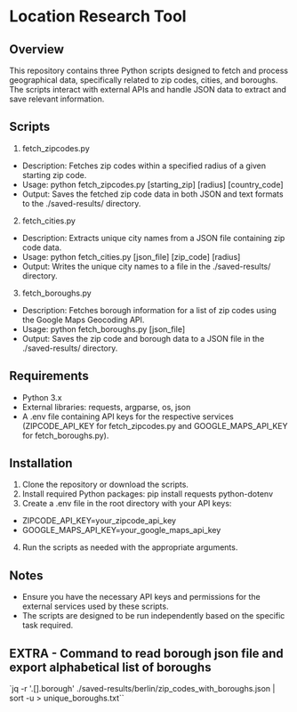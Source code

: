 # Location Research Tool

## Overview
This repository contains three Python scripts designed to fetch and process geographical data, specifically related to zip codes, cities, and boroughs. The scripts interact with external APIs and handle JSON data to extract and save relevant information.

## Scripts

1. fetch_zipcodes.py

- Description: Fetches zip codes within a specified radius of a given starting zip code.
- Usage: python fetch_zipcodes.py [starting_zip] [radius] [country_code]
- Output: Saves the fetched zip code data in both JSON and text formats to the ./saved-results/ directory.

2. fetch_cities.py

- Description: Extracts unique city names from a JSON file containing zip code data.
- Usage: python fetch_cities.py [json_file] [zip_code] [radius]
- Output: Writes the unique city names to a file in the ./saved-results/ directory.

3. fetch_boroughs.py

- Description: Fetches borough information for a list of zip codes using the Google Maps Geocoding API.
- Usage: python fetch_boroughs.py [json_file]
- Output: Saves the zip code and borough data to a JSON file in the ./saved-results/ directory.

## Requirements
- Python 3.x
- External libraries: requests, argparse, os, json
- A .env file containing API keys for the respective services (ZIPCODE_API_KEY for fetch_zipcodes.py and GOOGLE_MAPS_API_KEY for fetch_boroughs.py).

## Installation
1. Clone the repository or download the scripts.
2. Install required Python packages: pip install requests python-dotenv
3. Create a .env file in the root directory with your API keys:

- ZIPCODE_API_KEY=your_zipcode_api_key
- GOOGLE_MAPS_API_KEY=your_google_maps_api_key
4. Run the scripts as needed with the appropriate arguments.


## Notes
- Ensure you have the necessary API keys and permissions for the external services used by these scripts.
- The scripts are designed to be run independently based on the specific task required.

## EXTRA - Command to read borough json file and export alphabetical list of boroughs 
`jq -r '.[].borough' ./saved-results/berlin/zip_codes_with_boroughs.json | sort -u > unique_boroughs.txt``
